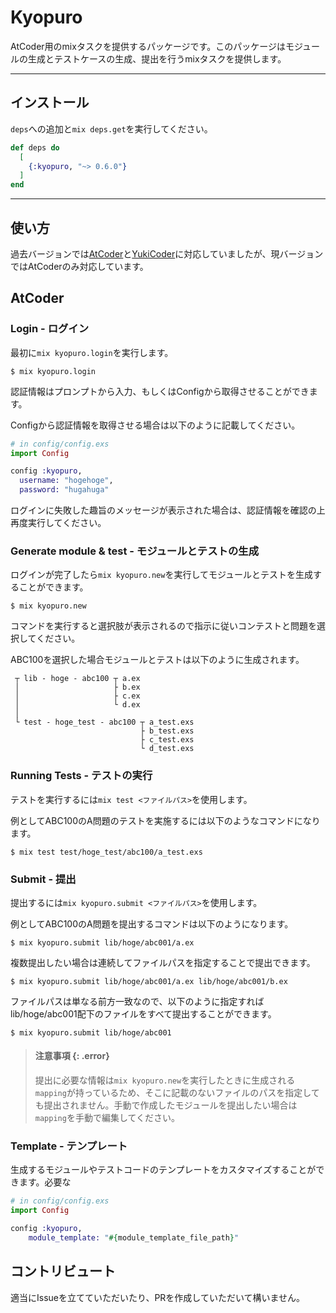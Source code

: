# Kyopuro

AtCoder用のmixタスクを提供するパッケージです。このパッケージはモジュールの生成とテストケースの生成、提出を行うmixタスクを提供します。

---

## インストール

`deps`への追加と`mix deps.get`を実行してください。

```elixir
def deps do
  [
    {:kyopuro, "~> 0.6.0"}
  ]
end
```

---

## 使い方

過去バージョンでは[AtCoder](https://atcoder.jp/)と[YukiCoder](https://yukicoder.me/)に対応していましたが、現バージョンではAtCoderのみ対応しています。

## AtCoder

### Login - ログイン

最初に`mix kyopuro.login`を実行します。

    $ mix kyopuro.login

認証情報はプロンプトから入力、もしくはConfigから取得させることができます。

Configから認証情報を取得させる場合は以下のように記載してください。

```elixir
# in config/config.exs
import Config

config :kyopuro,
  username: "hogehoge",
  password: "hugahuga"
```

ログインに失敗した趣旨のメッセージが表示された場合は、認証情報を確認の上再度実行してください。
  
### Generate module & test - モジュールとテストの生成

ログインが完了したら`mix kyopuro.new`を実行してモジュールとテストを生成することができます。

    $ mix kyopuro.new

コマンドを実行すると選択肢が表示されるので指示に従いコンテストと問題を選択してください。

ABC100を選択した場合モジュールとテストは以下のように生成されます。

```
 ┬ lib - hoge - abc100 ┬ a.ex
 │                     ├ b.ex
 │                     ├ c.ex
 │                     └ d.ex
 │
 └ test - hoge_test - abc100 ┬ a_test.exs
                             ├ b_test.exs
                             ├ c_test.exs
                             └ d_test.exs
```

### Running Tests - テストの実行

テストを実行するには`mix test <ファイルパス>`を使用します。

例としてABC100のA問題のテストを実施するには以下のようなコマンドになります。

    $ mix test test/hoge_test/abc100/a_test.exs

### Submit - 提出

提出するには`mix kyopuro.submit <ファイルパス>`を使用します。

例としてABC100のA問題を提出するコマンドは以下のようになります。

    $ mix kyopuro.submit lib/hoge/abc001/a.ex

複数提出したい場合は連続してファイルパスを指定することで提出できます。

    $ mix kyopuro.submit lib/hoge/abc001/a.ex lib/hoge/abc001/b.ex

ファイルパスは単なる前方一致なので、以下のように指定すればlib/hoge/abc001配下のファイルをすべて提出することができます。

    $ mix kyopuro.submit lib/hoge/abc001

> #### 注意事項 {: .error}
>
> 提出に必要な情報は`mix kyopuro.new`を実行したときに生成される`mapping`が持っているため、そこに記載のないファイルのパスを指定しても提出されません。手動で作成したモジュールを提出したい場合は`mapping`を手動で編集してください。

### Template - テンプレート

生成するモジュールやテストコードのテンプレートをカスタマイズすることができます。必要な

```elixir
# in config/config.exs
import Config

config :kyopuro,
    module_template: "#{module_template_file_path}"
```

## コントリビュート

適当にIssueを立てていただいたり、PRを作成していただいて構いません。